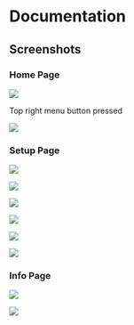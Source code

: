 # Documentation
## Screenshots
### Home Page
![](./img/img01.png)

Top right menu button pressed

![](./img/img02.png)

### Setup Page

![](./img/img03.png)

![](./img/img04.png)

![](./img/img05.png)

![](./img/img06.png)

![](./img/img07.png)

![](./img/img08.png)

### Info Page

![](./img/img09.png)

![](./img/img10.png)
